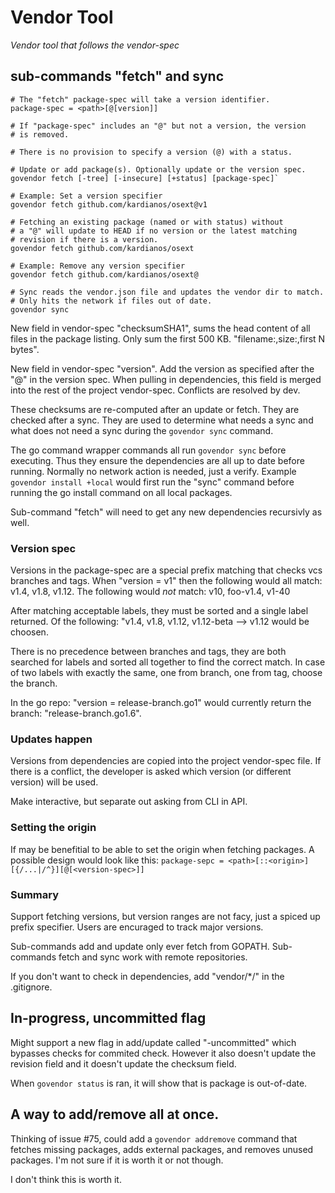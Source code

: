 # Vendor Tool
*Vendor tool that follows the vendor-spec*


## sub-commands "fetch" and sync

```
# The "fetch" package-spec will take a version identifier.
package-spec = <path>[@[version]]

# If "package-spec" includes an "@" but not a version, the version
# is removed.

# There is no provision to specify a version (@) with a status.

# Update or add package(s). Optionally update or the version spec.
govendor fetch [-tree] [-insecure] [+status] [package-spec]`

# Example: Set a version specifier
govendor fetch github.com/kardianos/osext@v1

# Fetching an existing package (named or with status) without
# a "@" will update to HEAD if no version or the latest matching
# revision if there is a version.
govendor fetch github.com/kardianos/osext

# Example: Remove any version specifier
govendor fetch github.com/kardianos/osext@

# Sync reads the vendor.json file and updates the vendor dir to match.
# Only hits the network if files out of date.
govendor sync
```

New field in vendor-spec "checksumSHA1", sums the head content of all
files in the package listing. Only sum the first 500 KB.
"filename:<filename>,size:<number of bytes>,first N bytes".

New field in vendor-spec "version". Add the version as specified after the
"@" in the version spec. When pulling in dependencies, this field is merged
into the rest of the project vendor-spec. Conflicts are resolved by dev.

These checksums are re-computed after an update or fetch. They are
checked after a sync. They are used to determine what needs a sync and
what does not need a sync during the `govendor sync` command.

The go command wrapper commands all run `govendor sync` before
executing. Thus they ensure the dependencies are all up to date before running.
Normally no network action is needed, just a verify.
Example `govendor install +local` would first run the "sync" command
before running the go install command on all local packages.

Sub-command "fetch" will need to get any new dependencies recursivly as well.

### Version spec

Versions in the package-spec are a special prefix matching that
checks vcs branches and tags.
When "version = v1" then the following would all match: v1.4, v1.8, v1.12.
The following would *not* match: v10, foo-v1.4, v1-40

After matching acceptable labels, they must be sorted and a single label
returned. Of the following: "v1.4, v1.8, v1.12, v1.12-beta --> v1.12 would 
be choosen.

There is no precedence between branches and tags, they are both searched for
labels and sorted all together to find the correct match. In case of two
labels with exactly the same, one from branch, one from tag, choose the branch.

In the go repo: "version = release-branch.go1" would currently return
the branch: "release-branch.go1.6".

### Updates happen

Versions from dependencies are copied into the project vendor-spec file.
If there is a conflict, the developer is asked which version (or different
version) will be used.

Make interactive, but separate out asking from CLI in API.

### Setting the origin

If may be benefitial to be able to set the origin when fetching packages. A
possible design would look like this:
`package-sepc = <path>[::<origin>][{/...|/^}][@[<version-spec>]]`

### Summary

Support fetching versions, but version ranges are not facy, just a spiced up
prefix specifier. Users are encuraged to track major versions.

Sub-commands add and update only ever fetch from GOPATH. Sub-commands fetch
and sync work with remote repositories.

If you don't want to check in dependencies, add "vendor/*/" in the .gitignore.

## In-progress, uncommitted flag

Might support a new flag in add/update called "-uncommitted" which bypasses
checks for commited check. However it also doesn't update the revision field
and it doesn't update the checksum field.

When `govendor status` is ran, it will show that is package is out-of-date.

## A way to add/remove all at once.

Thinking of issue #75, could add a `govendor addremove` command
that fetches missing packages, adds external packages, and removes unused
packages. I'm not sure if it is worth it or not though.

I don't think this is worth it.

